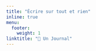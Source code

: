 ```yaml
---
title: "Écrire sur tout et rien"
inline: true
menu:
  footer:
    weight: 1
linktitle: "📓 Un Journal"
---
```

